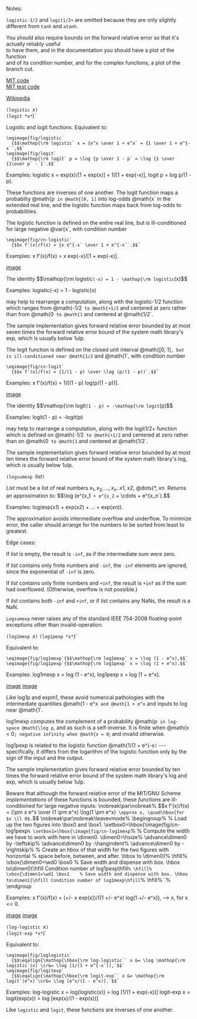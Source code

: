 Notes:

`logistic-1/2` and `logit1/2+` are omitted
because they are only slightly different
from `tanh` and `atanh`.

You should also require bounds on the forward relative error so that it's actually reliably useful  
to have them, and in the documentation you should have a plot of the function  
and of its condition number, and for the complex functions, a plot of the branch cut.

[MIT code](http://git.savannah.gnu.org/cgit/mit-scheme.git/tree/src/runtime/arith.scm#n1974)  
[MIT test code](http://git.savannah.gnu.org/cgit/mit-scheme.git/tree/tests/runtime/test-arith.scm#n193)  

[Wikipedia](https://en.wikipedia.org/wiki/Logistic_function)

`(logistic `*x*`)`  
`(logit *x*`)`

Logistic and logit functions.
Equivalent to:

```
\eqimage{fig/logistic`
  {$$\mathop{\rm logistic` x = {e^x \over 1 + e^x` = {1 \over 1 + e^{-x``,$$`
\eqimage{fig/logit`
  {$$\mathop{\rm logit` p = \log {p \over 1 - p` = \log {1 \over {1\over p` - 1`.$$`
```
Examples:
logistic x = exp(x)/[1 + exp(x)] = 1/[1 + exp(-x)],
logit p = log p/(1 - p).


These functions are inverses of one another.
The logit function maps a probablity @math{p` in @math{[0, 1]` into
log-odds @math{x` in the extended real line, and the logistic function
maps back from log-odds to probabilities.

The logistic function is defined on the entire real line, but is
ill-conditioned for large negative @var{x`, with condition number
```
\eqimage{fig/cn-logistic`
  {$$x f'(x)/f(x) = {x e^{-x` \over 1 + e^{-x``.$$`
```

Examples:
x f'(x)/f(x) = x exp(-x)/[1 + exp(-x)].

[image](fig/cn-logistic)

The identity
$$\mathop{\rm logistic`(-x) = 1 - \mathop{\rm logistic`(x)$$


Examples:
logistic(-x) = 1 - logistic(x)

may help to rearrange a computation, along with the logistic-1/2
function which ranges from @math{-1/2` to @math{+1/2` and centered at
zero rather than from @math{0` to @math{1` and centered at @math{1/2`.

The sample implementation gives forward relative error bounded by at most
seven times the forward relative error bound of the system math
library's exp, which is usually below 1ulp.

The logit function is defined on the closed unit interval @math{[0,
1]`, but is ill-conditioned near @math{1/2` and @math{1`, with
condition number
```
\eqimage{fig/cn-logit`
  {$$x f'(x)/f(x) = {1/(1 - p) \over \log (p/(1 - p))`.$$`
```


Examples:
x f'(x)/f(x) = 1/[(1 - p) log(p/(1 - p))].

[image](fig/cn-logit)

The identity
$$\mathop{\rm logit`(1 - p) = -\mathop{\rm logit`(p)$$


Examples:
logit(1 - p) = -logit(p)

may help to rearrange a computation, along with the logit1/2+ function
which is defined on @math{-1/2` to @math{+1/2` and centered at zero
rather than on @math{0` to @math{1` and centered at @math{1/2`.

The sample implementation gives forward relative error bounded by at most
ten times the forward relative error bound of the system math
library's log, which is usually below 1ulp.


`(logsumexp `*list*`)`

*List* must be a list of real numbers
$x_1, x_2, \ldots, x_n$.
*x1*, *x2*, @dots{*, *xn*.
Returns an approximation to:
$$\log (e^{x_1` + e^{x_2` + \cdots + e^{x_n`).$$


Examples:
log(exp(*x1*) + exp(*x2*) + ... + exp(*xn*)).

The approximation avoids intermediate overflow and underflow.
To minimize error, the caller should arrange for the numbers to be
sorted from least to greatest.

Edge cases:

If *list* is empty, the result is `-inf`, as if the
intermediate sum were zero.

If *list* contains only finite numbers and `-inf`, the
`-inf` elements are ignored, since the exponential of `-inf`
is zero.

If *list* contains only finite numbers and `+inf`, the result
is `+inf` as if the sum had overflowed.
(Otherwise, overflow is not possible.)

If *list* contains both `-inf` and `+inf`, or if
*list* contains any NaNs, the result is a NaN.

`Logsumexp` never raises any of the standard IEEE 754-2008
floating-point exceptions other than invalid-operation.


`(log1mexp `*x*`)`
`(log1pexp *x*`)`

Equivalent to:
```
\eqimage{fig/log1mexp`{$$\mathop{\rm log1mexp` x = \log (1 - e^x),$$`
\eqimage{fig/log1pexp`{$$\mathop{\rm log1pexp` x = \log (1 + e^x).$$`
```

Examples:
log1mexp x = log (1 - e^x),
log1pexp x = log (1 + e^x).

[image](fig/log1mexp)
[image](fig/log1pexp)

Like log1p and expm1, these avoid numerical pathologies with the
intermediate quantities @math{1 - e^x` and @math{1 + e^x` and inputs
to log near @math{1`.

log1mexp computes the complement of a probability @math{p` in
log-space @math{\log p`, and as such is a self-inverse.
It is finite when @math{x < 0`; negative infinity when @math{x =
0`; and invalid otherwise.

log1pexp is related to the logistic function @math{1/(1 + e^{-x`)` ---
specifically, it differs from the logarithm of the logistic function
only by the sign of the input and the output.

The sample implementation gives forward relative error bounded by ten times
the forward relative error bound of the system math library's log and
exp, which is usually below 1ulp.

Beware that although the forward relative error of the MIT/GNU Scheme
*implementations* of these functions is bounded, these
*functions* are ill-conditioned for large negative inputs:
\nobreak\par\nobreak%
$$x f'(x)/f(x) = {\pm x e^x \over (1 \pm e^x) \log(1 \pm e^x)`
  \approx x, \quad\hbox{for $x \ll 0$.`$$
\nobreak\par\nobreak\leavevmode%
\begingroup%
  % Load up the two figures into \box0 and \box1.
  \setbox0=\hbox{\image{fig/cn-log1pexp``%
  \setbox1=\hbox{\image{fig/cn-log1mexp``%
  % Compute the width we have to work with here in \dimen0.
  \dimen0=\hsize%
    \advance\dimen0 by -\leftskip%
    \advance\dimen0 by -\hangindent%
    \advance\dimen0 by -\rightskip%
  % Create an hbox of that width for the two figures with horizontal
  % space before, between, and after.
  \hbox to \dimen0{%
    \hfill%
    \vbox{\dimen0=\wd0 \box0    % Save width and dispense with box.
      \hbox to\dimen0{\hfill Condition number of log1pexp\hfill``%
    \hfill%
    \vbox{\dimen1=\wd1 \box1    % Save width and dispense with box.
      \hbox to\dimen1{\hfill Condition number of log1mexp\hfill``%
    \hfill%
  `%
\endgroup


Examples:
x f'(x)/f(x) = (+/- x exp(x))/((1 +/- e^x) log(1 +/- e^x)),
  --> x,  for x << 0.

[image](fig/cn-log1mexp)
[image](fig/cn-log1pexp)



`(log-logistic `*x*`)`  
`(logit-exp *x*`)`

Equivalent to:
```
\eqimage{fig/loglogistic`
  {$$\eqalign{\mathop{\hbox{\rm log-logistic`` x &= \log \mathop{\rm logistic`(x) \cr&= \log [1/(1 + e^{-x`)],`$$`
\eqimage{fig/logitexp`
  {$$\eqalign{\mathop{\hbox{\rm logit-exp`` x &= \mathop{\rm logit`(e^x) \cr&= \log [e^x/(1 - e^x)].`$$`
```

Examples:
log-logistic x = log(logistic(x)) = log [1/(1 + exp(-x))]
logit-exp x = logit(exp(x)) = log [exp(x)/(1 - exp(x))]


Like `logistic` and `logit`, these functions are inverses of
one another.


```
